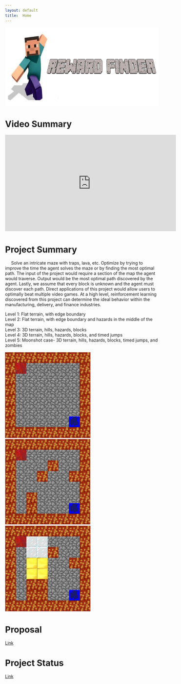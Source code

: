```yaml
---
layout: default
title:  Home
---
```


<p align="center">
<img src="images/logo.jpeg" title="logo" width="647" height="256"  />
</p>


# Video Summary

<div id="video_frame">
  <iframe width="560" height="315" src="https://www.youtube.com/embed/9oUhCFZGrDc" frameborder="0" allowfullscreen></iframe>
</div>

# Project Summary
&nbsp;&nbsp;&nbsp;&nbsp; Solve an intricate maze with traps, lava, etc. Optimize by trying to improve the time the agent solves the maze or by finding the most optimal path. The input of the project would require a section of the map the agent would traverse. Output would be the most optimal path discovered by the agent. Lastly, we assume that every block is unknown and the agent must discover each path. Direct applications of this project would allow users to optimally beat multiple video games. At a high level, reinforcement learning discovered from this project can determine the ideal behavior within the manufacturing, delivery, and finance industries.

Level 1: Flat terrain, with edge boundary   
Level 2: Flat terrain, with edge boundary and hazards in the middle of the map  
Level 3: 3D terrain, hills, hazards, blocks  
Level 4: 3D terrain, hills, hazards, blocks, and timed jumps  
Level 5: Moonshot case- 3D terrain, hills, hazards, blocks, timed jumps, and zombies     


<img src="images/level1.jpeg" title="level 1 map" width="280" height="280" /> <img src="images/level2.jpeg" title="level 2 map" width="280" height="280" /> <img src="images/level3.jpeg" title="level 3 map" width="280" height="280" />

# Proposal
<a href="https://moe202.github.io/Reward-Finder/proposal.html"> Link </a>

# Project Status
<a href="https://moe202.github.io/Reward-Finder/status.html"> Link </a>
